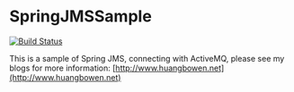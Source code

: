 SpringJMSSample
===============
[![Build Status](https://travis-ci.org/huangbowen521/SpringJMSSample.svg?branch=master)](https://travis-ci.org/huangbowen521/SpringJMSSample)


This is a sample of Spring JMS, connecting with ActiveMQ, please see my blogs for more information: [http://www.huangbowen.net](http://www.huangbowen.net)



